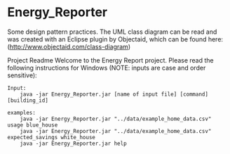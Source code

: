 # Energy_Reporter
Some design pattern practices. The UML class diagram can be read and was created with an Eclipse plugin by Objectaid, which can be found here:(http://www.objectaid.com/class-diagram)

Project Readme
Welcome to the Energy Report project.
Please read the following instructions for Windows (NOTE: inputs are case and order sensitive):

	Input:
		java -jar Energy_Reporter.jar [name of input file] [command] [building_id]

	examples:
		java -jar Energy_Reporter.jar "../data/example_home_data.csv" usage blue_house
		java -jar Energy_Reporter.jar "../data/example_home_data.csv" expected_savings white_house
		java -jar Energy_Reporter.jar help


